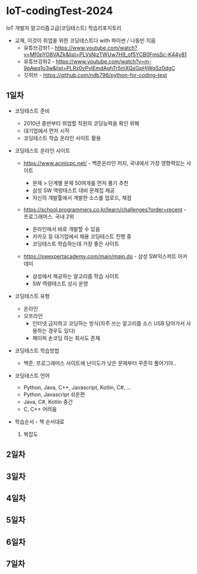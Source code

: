 # IoT-codingTest-2024
IoT 개발자 알고리즘고급(코딩테스트) 학습리포지토리

- 교재, 이것이 취업을 위한 코딩테스트다 with 파이썬 / 나동빈 지음
    - 유튜브강좌1 - https://www.youtube.com/watch?v=Mf0pYO8VAZk&list=PLVsNizTWUw7H9_of5YCB0FmsSc-K44y81
    - 유튜브강좌2 - https://www.youtube.com/watch?v=m-9pAwq1o3w&list=PLRx0vPvlEmdAghTr5mXQxGpHjWqSz0dgC
    - 깃허브 - https://github.com/ndb796/python-for-coding-test

## 1일차
- 코딩테스트 준비
    - 2010년 중반부터 취업할 직원의 코딩능력을 확인 위해
    - 대기업에서 먼저 시작
    - 코딩테스트 학습 온라인 사이트 활용

- 코딩테스트 온라인 사이트
    - https://www.acmicpc.net/ - 백준온라인 저지, 국내에서 가장 영향력있는 사이트
        - 문제 > 단계별 문제 50여개를 먼저 풀기 추천
        - 삼성 SW 역량테스트 대비 문제집 제공
        - 자신의 개발툴에서 개발한 소스를 업로드, 채점

    - https://school.programmers.co.kr/learn/challenges?order=recent - 프로그래머스. 국내 2위
        - 온라인에서 바로 개발할 수 있음
        - 카카오 등 대기업에서 채용 코딩테스트 진행 중
        - 코딩테스트 학습하는데 가장 좋은 사이트

    - https://swexpertacademy.com/main/main.do - 삼성 SW익스퍼트 아카데미
        - 삼성에서 제공하는 알고리즘 학습 사이트
        - SW 역량테스트 상시 운영

- 코딩테스트 유형
    - 온라인
    - 오프라인 
        - 인터넷 금지하고 코딩하는 방식(자주 쓰는 알고리즘 소스 USB 담아가서 사용하는 경우도 있다)
        - 페이퍼 손코딩 하는 회사도 존재

- 코딩테스트 학습방법
    - 백준, 프로그래머스 사이트에 난이도가 낮은 문제부터 꾸준히 풀어가야..

- 코딩테스트 언어
    - Python, Java, C++, Javascript, Kotlin, C#, ...
    - Python, Javascript 쉬운편
    - Java, C#, Kotlin 중간
    - C, C++ 어려움

- 학습순서 - 책 순서대로
    1. 복잡도


## 2일차

## 3일차

## 4일차

## 5일차

## 6일차

## 7일차